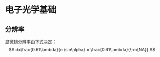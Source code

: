 # 电子光学基础

## 分辨率

显微镜分辨率由下式决定：
$$
d=\frac{0.61\lambda}{n \sin\alpha} = \frac{0.61\lambda}{\rm{NA}}
$$